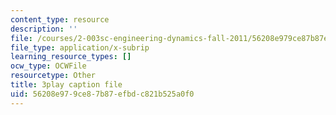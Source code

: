 ```yaml
---
content_type: resource
description: ''
file: /courses/2-003sc-engineering-dynamics-fall-2011/56208e979ce87b87efbdc821b525a0f0_cd8lDtAtJbE.srt
file_type: application/x-subrip
learning_resource_types: []
ocw_type: OCWFile
resourcetype: Other
title: 3play caption file
uid: 56208e97-9ce8-7b87-efbd-c821b525a0f0
---
```

